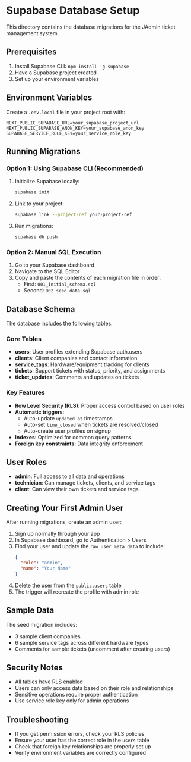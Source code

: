 # Supabase Database Setup

This directory contains the database migrations for the JAdmin ticket management system.

## Prerequisites

1. Install Supabase CLI: `npm install -g supabase`
2. Have a Supabase project created
3. Set up your environment variables

## Environment Variables

Create a `.env.local` file in your project root with:

```env
NEXT_PUBLIC_SUPABASE_URL=your_supabase_project_url
NEXT_PUBLIC_SUPABASE_ANON_KEY=your_supabase_anon_key
SUPABASE_SERVICE_ROLE_KEY=your_service_role_key
```

## Running Migrations

### Option 1: Using Supabase CLI (Recommended)

1. Initialize Supabase locally:
   ```bash
   supabase init
   ```

2. Link to your project:
   ```bash
   supabase link --project-ref your-project-ref
   ```

3. Run migrations:
   ```bash
   supabase db push
   ```

### Option 2: Manual SQL Execution

1. Go to your Supabase dashboard
2. Navigate to the SQL Editor
3. Copy and paste the contents of each migration file in order:
   - First: `001_initial_schema.sql`
   - Second: `002_seed_data.sql`

## Database Schema

The database includes the following tables:

### Core Tables

- **users**: User profiles extending Supabase auth.users
- **clients**: Client companies and contact information
- **service_tags**: Hardware/equipment tracking for clients
- **tickets**: Support tickets with status, priority, and assignments
- **ticket_updates**: Comments and updates on tickets

### Key Features

- **Row Level Security (RLS)**: Proper access control based on user roles
- **Automatic triggers**: 
  - Auto-update `updated_at` timestamps
  - Auto-set `time_closed` when tickets are resolved/closed
  - Auto-create user profiles on signup
- **Indexes**: Optimized for common query patterns
- **Foreign key constraints**: Data integrity enforcement

## User Roles

- **admin**: Full access to all data and operations
- **technician**: Can manage tickets, clients, and service tags
- **client**: Can view their own tickets and service tags

## Creating Your First Admin User

After running migrations, create an admin user:

1. Sign up normally through your app
2. In Supabase dashboard, go to Authentication > Users
3. Find your user and update the `raw_user_meta_data` to include:
   ```json
   {
     "role": "admin",
     "name": "Your Name"
   }
   ```
4. Delete the user from the `public.users` table
5. The trigger will recreate the profile with admin role

## Sample Data

The seed migration includes:
- 3 sample client companies
- 6 sample service tags across different hardware types
- Comments for sample tickets (uncomment after creating users)

## Security Notes

- All tables have RLS enabled
- Users can only access data based on their role and relationships
- Sensitive operations require proper authentication
- Use service role key only for admin operations

## Troubleshooting

- If you get permission errors, check your RLS policies
- Ensure your user has the correct role in the `users` table
- Check that foreign key relationships are properly set up
- Verify environment variables are correctly configured 